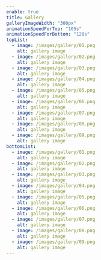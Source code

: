 ```yaml
---
enable: true
title: Gallery
galleryImageWidth: "300px"
animationSpeedForTop: "105s"
animationSpeedForBottom: "120s"
topList:
  - image: /images/gallery/01.png
    alt: gallery image
  - image: /images/gallery/02.png
    alt: gallery image
  - image: /images/gallery/03.png
    alt: gallery image
  - image: /images/gallery/04.png
    alt: gallery image
  - image: /images/gallery/05.png
    alt: gallery image
  - image: /images/gallery/06.png
    alt: gallery image
  - image: /images/gallery/07.png
    alt: gallery image
  - image: /images/gallery/08.png
    alt: gallery image
  - image: /images/gallery/09.png
    alt: gallery image
bottomList:
  - image: /images/gallery/01.png
    alt: gallery image
  - image: /images/gallery/02.png
    alt: gallery image
  - image: /images/gallery/03.png
    alt: gallery image
  - image: /images/gallery/04.png
    alt: gallery image
  - image: /images/gallery/05.png
    alt: gallery image
  - image: /images/gallery/06.png
    alt: gallery image
  - image: /images/gallery/07.png
    alt: gallery image
  - image: /images/gallery/08.png
    alt: gallery image
  - image: /images/gallery/09.png
    alt: gallery image
---
```



